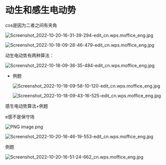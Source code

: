 # 动生和感生电动势

cos是因为二者之间有夹角

![Screenshot_2022-10-20-16-31-39-294-edit_cn.wps.moffice_eng.jpg](%E5%8A%A8%E7%94%9F%E5%92%8C%E6%84%9F%E7%94%9F%E7%94%B5%E5%8A%A8%E5%8A%BF%2076747ff7b4694afc967a375528a8b800/Screenshot_2022-10-20-16-31-39-294-edit_cn.wps.moffice_eng.jpg)

![Screenshot_2022-10-18-09-28-46-479-edit_cn.wps.moffice_eng.jpg](%E5%8A%A8%E7%94%9F%E5%92%8C%E6%84%9F%E7%94%9F%E7%94%B5%E5%8A%A8%E5%8A%BF%2076747ff7b4694afc967a375528a8b800/Screenshot_2022-10-18-09-28-46-479-edit_cn.wps.moffice_eng.jpg)

动生电动势有两种算法：

![Screenshot_2022-10-18-09-36-35-484-edit_cn.wps.moffice_eng.jpg](%E5%8A%A8%E7%94%9F%E5%92%8C%E6%84%9F%E7%94%9F%E7%94%B5%E5%8A%A8%E5%8A%BF%2076747ff7b4694afc967a375528a8b800/Screenshot_2022-10-18-09-36-35-484-edit_cn.wps.moffice_eng.jpg)

- 例题
    
    ![Screenshot_2022-10-18-09-58-10-120-edit_cn.wps.moffice_eng.jpg](%E5%8A%A8%E7%94%9F%E5%92%8C%E6%84%9F%E7%94%9F%E7%94%B5%E5%8A%A8%E5%8A%BF%2076747ff7b4694afc967a375528a8b800/Screenshot_2022-10-18-09-58-10-120-edit_cn.wps.moffice_eng.jpg)
    
    ![Screenshot_2022-10-18-09-43-16-525-edit_cn.wps.moffice_eng.jpg](%E5%8A%A8%E7%94%9F%E5%92%8C%E6%84%9F%E7%94%9F%E7%94%B5%E5%8A%A8%E5%8A%BF%2076747ff7b4694afc967a375528a8b800/Screenshot_2022-10-18-09-43-16-525-edit_cn.wps.moffice_eng.jpg)
    

感生电动势算法+例题

e感不是保守场

![PNG image.png](%E5%8A%A8%E7%94%9F%E5%92%8C%E6%84%9F%E7%94%9F%E7%94%B5%E5%8A%A8%E5%8A%BF%2076747ff7b4694afc967a375528a8b800/PNG_image.png)

![Screenshot_2022-10-20-16-46-19-553-edit_cn.wps.moffice_eng.jpg](%E5%8A%A8%E7%94%9F%E5%92%8C%E6%84%9F%E7%94%9F%E7%94%B5%E5%8A%A8%E5%8A%BF%2076747ff7b4694afc967a375528a8b800/Screenshot_2022-10-20-16-46-19-553-edit_cn.wps.moffice_eng.jpg)

例题

![Screenshot_2022-10-20-16-51-24-662_cn.wps.moffice_eng.jpg](%E5%8A%A8%E7%94%9F%E5%92%8C%E6%84%9F%E7%94%9F%E7%94%B5%E5%8A%A8%E5%8A%BF%2076747ff7b4694afc967a375528a8b800/Screenshot_2022-10-20-16-51-24-662_cn.wps.moffice_eng.jpg)